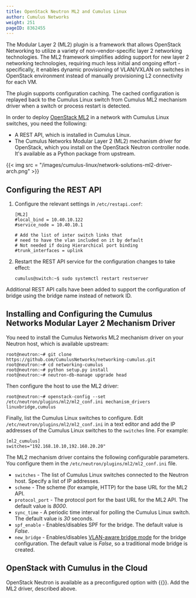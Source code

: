 ```yaml
---
title: OpenStack Neutron ML2 and Cumulus Linux
author: Cumulus Networks
weight: 251
pageID: 8362455
---
```

The Modular Layer 2 (ML2) plugin is a framework that allows OpenStack
Networking to utilize a variety of non-vendor-specific layer 2
networking technologies. The ML2 framework simplifies adding support for
new layer 2 networking technologies, requiring much less initial and
ongoing effort - specifically, it enables dynamic provisioning of
VLAN/VXLAN on switches in OpenStack environment instead of manually
provisioning L2 connectivity for each VM.

The plugin supports configuration caching. The cached configuration is
replayed back to the Cumulus Linux switch from Cumulus ML2 mechanism
driver when a switch or process restart is detected.

In order to deploy 
[OpenStack ML2](https://wiki.openstack.org/wiki/Neutron/ML2) in a network with
Cumulus Linux switches, you need the following:

  - A REST API, which is installed in Cumulus Linux.
  - The Cumulus Networks Modular Layer 2 (ML2) mechanism driver for
    OpenStack, which you install on the OpenStack Neutron controller
    node. It's available as a Python package from upstream.

{{< img src = "/images/cumulus-linux/network-solutions-ml2-driver-arch.png" >}}

## Configuring the REST API

1.  Configure the relevant settings in `/etc/restapi.conf`:
    
        [ML2]
        #local_bind = 10.40.10.122
        #service_node = 10.40.10.1
         
        # Add the list of inter switch links that
        # need to have the vlan included on it by default
        # Not needed if doing Hierarchical port binding
        #trunk_interfaces = uplink

2.  Restart the REST API service for the configuration changes to take
    effect:
    
        cumulus@switch:~$ sudo systemctl restart restserver

Additional REST API calls have been added to support the configuration
of bridge using the bridge name instead of network ID.

## Installing and Configuring the Cumulus Networks Modular Layer 2 Mechanism Driver

You need to install the Cumulus Networks ML2 mechanism driver on your
Neutron host, which is available upstream:

    root@neutron:~# git clone https://github.com/CumulusNetworks/networking-cumulus.git
    root@neutron:~# cd networking-cumulus
    root@neutron:~# python setup.py install
    root@neutron:~# neutron-db-manage upgrade head

Then configure the host to use the ML2 driver:

    root@neutron:~# openstack-config --set /etc/neutron/plugins/ml2/ml2_conf.ini mechanism_drivers linuxbridge,cumulus

Finally, list the Cumulus Linux switches to configure. Edit
`/etc/neutron/plugins/ml2/ml2_conf.ini` in a text editor and add the IP
addresses of the Cumulus Linux switches to the `switches` line. For
example:

    [ml2_cumulus]
    switches="192.168.10.10,192.168.20.20"

The ML2 mechanism driver contains the following configurable parameters.
You configure them in the `/etc/neutron/plugins/ml2/ml2_conf.ini` file.

  - `switches` - The list of Cumulus Linux switches connected to the
    Neutron host. Specify a list of IP addresses.
  - `scheme` - The scheme (for example, HTTP) for the base URL for the
    ML2 API.
  - `protocol_port` - The protocol port for the bast URL for the ML2
    API. The default value is *8000*.
  - `sync_time` - A periodic time interval for polling the Cumulus Linux
    switch. The default value is *30* seconds.
  - `spf_enable` - Enables/disables SPF for the bridge. The default
    value is *False*.
  - `new_bridge` - Enables/disables 
    [VLAN-aware bridge mode](/cumulus-linux-36/Layer-2/Ethernet-Bridging-VLANs/VLAN-aware-Bridge-Mode)
    for the bridge configuration. The default value is *False*, so a
    traditional mode bridge is created.

## OpenStack with Cumulus in the Cloud

OpenStack Neutron is available as a preconfigured option with {{<exlink url="https://www.nvidia.com/en-us/networking/network-simulation/" text="Cumulus in the Cloud">}}. Add the ML2 driver, described above.
